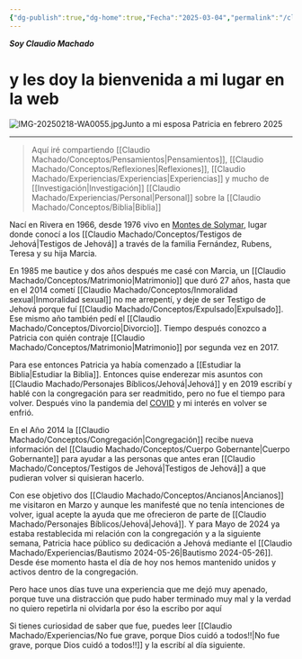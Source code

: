 ```yaml
---
{"dg-publish":true,"dg-home":true,"Fecha":"2025-03-04","permalink":"/claudio-machado/inicio/por-algo-hay-que-empezar/","tags":["gardenEntry"],"dgPassFrontmatter":true}
---
```



***Soy Claudio Machado***
# y les doy la bienvenida a mi lugar en la web


![IMG-20250218-WA0055.jpg](/img/user/Personal/Im%C3%A1genes/IMG-20250218-WA0055.jpg)Junto a mi esposa Patricia en febrero 2025

---

>Aquí iré compartiendo [[Claudio Machado/Conceptos/Pensamientos\|Pensamientos]], [[Claudio Machado/Conceptos/Reflexiones\|Reflexiones]], [[Claudio Machado/Experiencias/Experiencias\|Experiencias]] y mucho de [[Investigación\|Investigación]] [[Claudio Machado/Experiencias/Personal\|Personal]] sobre la [[Claudio Machado/Conceptos/Biblia\|Biblia]] 

Nací en Rivera en 1966, desde 1976 vivo en [Montes de Solymar](https://g.co/kgs/gjaN8YF), lugar donde conocí a los [[Claudio Machado/Conceptos/Testigos de Jehová\|Testigos de Jehová]] a través de la familia Fernández, Rubens, Teresa y su hija Marcia. 

En 1985 me bautice y dos años después me casé con Marcia, un [[Claudio Machado/Conceptos/Matrimonio\|Matrimonio]] que duró 27 años, hasta que en el 2014 cometí [[Claudio Machado/Conceptos/Inmoralidad sexual\|Inmoralidad sexual]]  no me arrepentí, y deje de ser Testigo de Jehová porque fuí [[Claudio Machado/Conceptos/Expulsado\|Expulsado]]. Ese mismo año también pedí el [[Claudio Machado/Conceptos/Divorcio\|Divorcio]]. Tiempo después conozco a Patricia con quién contraje [[Claudio Machado/Conceptos/Matrimonio\|Matrimonio]] por segunda vez en 2017.

Para ese entonces Patricia ya había comenzado a [[Estudiar la Biblia\|Estudiar la Biblia]]. Entonces quise enderezar mis asuntos con [[Claudio Machado/Personajes Bíblicos/Jehová\|Jehová]] y en 2019 escribí y hablé con la congregación para ser readmitido, pero no fue el tiempo para volver. Después vino la pandemia del [COVID](https://www.jw.org/es/noticias/region/internacionales/jw-informacion-coronavirus/) y mi interés en volver se enfrió. 

En el Año 2014 la [[Claudio Machado/Conceptos/Congregación\|Congregación]] recibe nueva información del [[Claudio Machado/Conceptos/Cuerpo Gobernante\|Cuerpo Gobernante]] para ayudar a las personas que antes eran [[Claudio Machado/Conceptos/Testigos de Jehová\|Testigos de Jehová]] a que pudieran volver si quisieran hacerlo.

Con ese objetivo dos [[Claudio Machado/Conceptos/Ancianos\|Ancianos]] me visitaron en Marzo y aunque les manifesté que no tenía intenciones de volver, igual acepte la ayuda que me ofrecieron de parte de [[Claudio Machado/Personajes Bíblicos/Jehová\|Jehová]]. Y para Mayo de 2024 ya estaba restablecida mi relación con la congregación y a la siguiente semana,  Patricia hace público su dedicación a Jehová mediante el [[Claudio Machado/Experiencias/Bautismo 2024-05-26\|Bautismo 2024-05-26]]. Desde ése momento hasta el día de hoy nos hemos mantenido unidos y activos dentro de la congregación. 

Pero hace unos días tuve una experiencia que me dejó muy apenado, porque tuve una distracción que pudo haber terminado muy mal y la verdad no quiero repetirla ni olvidarla por éso la escribo por aquí

Si tienes curiosidad de saber que fue, puedes leer [[Claudio Machado/Experiencias/No fue grave, porque Dios cuidó a todos!!\|No fue grave, porque Dios cuidó a todos!!]] y la escribí al día siguiente.


 

